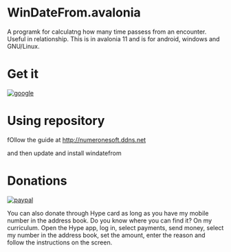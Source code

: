 # WinDateFrom.avalonia
A programk for calculatng how many time passess from an encounter. Useful in relationship.
This is in avalonia 11 and is for android, windows and GNU/Linux.


# Get it
[![google](https://play.google.com/intl/it_it/badges/static/images/badges/en_badge_web_generic.png)](https://play.google.com/store/apps/details?id=org.numerone.altervista.windatefrom&hl=en)


# Using repository
fOllow the guide at http://numeronesoft.ddns.net

and then update and install windatefrom

# Donations

[![paypal](https://www.paypalobjects.com/it_IT/IT/i/btn/btn_donateCC_LG.gif)](https://www.paypal.com/cgi-bin/webscr?cmd=_s-xclick&hosted_button_id=H4ZHTFRCETWXG)


You can also donate through Hype card as long as you have my mobile number in the address book. Do you know where you can find it? On my curriculum.
Open the Hype app, log in, select payments, send money, select my number in the address book, set the amount, enter the reason and follow the instructions on the screen.
